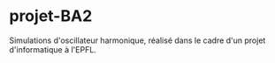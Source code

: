 # projet-BA2
Simulations d'oscillateur harmonique, réalisé dans le cadre d'un projet d'informatique à l'EPFL.
